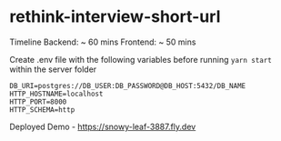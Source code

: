 # rethink-interview-short-url

Timeline
Backend:  ~ 60 mins
Frontend: ~ 50 mins

Create .env file with the following variables before running `yarn start` within the server folder
```
DB_URI=postgres://DB_USER:DB_PASSWORD@DB_HOST:5432/DB_NAME
HTTP_HOSTNAME=localhost
HTTP_PORT=8000
HTTP_SCHEMA=http
```

Deployed Demo - https://snowy-leaf-3887.fly.dev